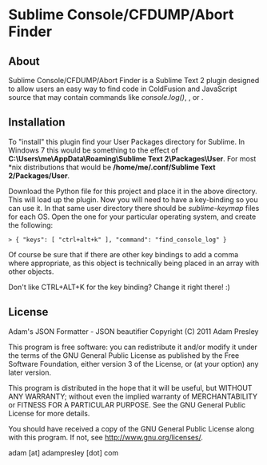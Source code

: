 # Sublime Console/CFDUMP/Abort Finder

## About
Sublime Console/CFDUMP/Abort Finder is a Sublime Text 2 plugin designed to allow
users an easy way to find code in ColdFusion and JavaScript source that may
contain commands like *console.log()*, *<cfdump>*, or *<cfabort>*.


## Installation
To "install" this plugin find your User Packages directory for Sublime. In Windows 7
this would be something to the effect of **C:\Users\me\AppData\Roaming\Sublime Text 2\Packages\User**.
For most *nix distributions that would be **/home/me/.conf/Sublime Text 2/Packages/User**.

Download the Python file for this project and place it in the above directory. This will load
up the plugin. Now you will need to have a key-binding so you can use it. In that same user
directory there should be *sublime-keymap* files for each OS. Open the one for your particular
operating system, and create the following:

    > { "keys": [ "ctrl+alt+k" ], "command": "find_console_log" }

Of course be sure that if there are other key bindings to add a comma where
appropriate, as this object is technically being placed in an array with other
objects.

Don't like CTRL+ALT+K for the key binding? Change it right there! :)


## License

Adam's JSON Formatter - JSON beautifier
Copyright (C) 2011 Adam Presley

This program is free software: you can redistribute it and/or modify
it under the terms of the GNU General Public License as published by
the Free Software Foundation, either version 3 of the License, or
(at your option) any later version.

This program is distributed in the hope that it will be useful,
but WITHOUT ANY WARRANTY; without even the implied warranty of
MERCHANTABILITY or FITNESS FOR A PARTICULAR PURPOSE.  See the
GNU General Public License for more details.

You should have received a copy of the GNU General Public License
along with this program.  If not, see <http://www.gnu.org/licenses/>.

adam [at] adampresley [dot] com
